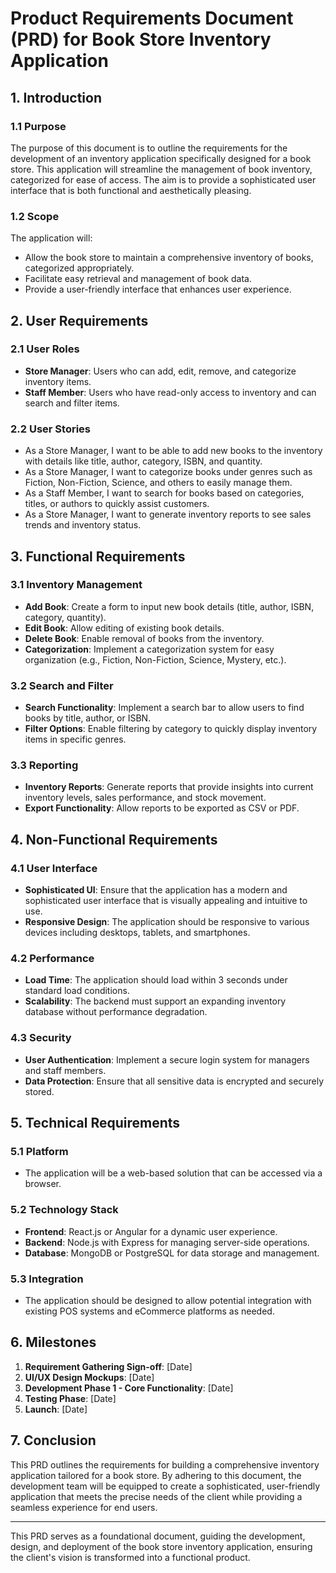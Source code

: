 # Product Requirements Document (PRD) for Book Store Inventory Application

## 1. Introduction

### 1.1 Purpose
The purpose of this document is to outline the requirements for the development of an inventory application specifically designed for a book store. This application will streamline the management of book inventory, categorized for ease of access. The aim is to provide a sophisticated user interface that is both functional and aesthetically pleasing.

### 1.2 Scope
The application will:
- Allow the book store to maintain a comprehensive inventory of books, categorized appropriately.
- Facilitate easy retrieval and management of book data.
- Provide a user-friendly interface that enhances user experience.

## 2. User Requirements

### 2.1 User Roles
- **Store Manager**: Users who can add, edit, remove, and categorize inventory items.
- **Staff Member**: Users who have read-only access to inventory and can search and filter items.
  
### 2.2 User Stories
- As a Store Manager, I want to be able to add new books to the inventory with details like title, author, category, ISBN, and quantity.
- As a Store Manager, I want to categorize books under genres such as Fiction, Non-Fiction, Science, and others to easily manage them.
- As a Staff Member, I want to search for books based on categories, titles, or authors to quickly assist customers.
- As a Store Manager, I want to generate inventory reports to see sales trends and inventory status.

## 3. Functional Requirements

### 3.1 Inventory Management
- **Add Book**: Create a form to input new book details (title, author, ISBN, category, quantity).
- **Edit Book**: Allow editing of existing book details.
- **Delete Book**: Enable removal of books from the inventory.
- **Categorization**: Implement a categorization system for easy organization (e.g., Fiction, Non-Fiction, Science, Mystery, etc.).
  
### 3.2 Search and Filter
- **Search Functionality**: Implement a search bar to allow users to find books by title, author, or ISBN.
- **Filter Options**: Enable filtering by category to quickly display inventory items in specific genres.

### 3.3 Reporting
- **Inventory Reports**: Generate reports that provide insights into current inventory levels, sales performance, and stock movement.
- **Export Functionality**: Allow reports to be exported as CSV or PDF.

## 4. Non-Functional Requirements

### 4.1 User Interface
- **Sophisticated UI**: Ensure that the application has a modern and sophisticated user interface that is visually appealing and intuitive to use.
- **Responsive Design**: The application should be responsive to various devices including desktops, tablets, and smartphones.

### 4.2 Performance
- **Load Time**: The application should load within 3 seconds under standard load conditions.
- **Scalability**: The backend must support an expanding inventory database without performance degradation.

### 4.3 Security
- **User Authentication**: Implement a secure login system for managers and staff members.
- **Data Protection**: Ensure that all sensitive data is encrypted and securely stored.

## 5. Technical Requirements

### 5.1 Platform
- The application will be a web-based solution that can be accessed via a browser.

### 5.2 Technology Stack
- **Frontend**: React.js or Angular for a dynamic user experience.
- **Backend**: Node.js with Express for managing server-side operations.
- **Database**: MongoDB or PostgreSQL for data storage and management.

### 5.3 Integration
- The application should be designed to allow potential integration with existing POS systems and eCommerce platforms as needed.

## 6. Milestones

1. **Requirement Gathering Sign-off**: [Date]
2. **UI/UX Design Mockups**: [Date]
3. **Development Phase 1 - Core Functionality**: [Date]
4. **Testing Phase**: [Date]
5. **Launch**: [Date]

## 7. Conclusion
This PRD outlines the requirements for building a comprehensive inventory application tailored for a book store. By adhering to this document, the development team will be equipped to create a sophisticated, user-friendly application that meets the precise needs of the client while providing a seamless experience for end users. 

--- 
This PRD serves as a foundational document, guiding the development, design, and deployment of the book store inventory application, ensuring the client's vision is transformed into a functional product.